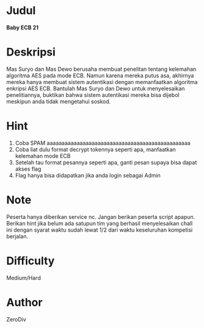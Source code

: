 # Judul
**Baby ECB 21**

# Deskripsi
Mas Suryo dan Mas Dewo berusaha membuat penelitan tentang kelemahan algoritma AES pada mode ECB. Namun karena mereka putus asa, akhirnya mereka hanya membuat sistem autentikasi dengan memanfaatkan algoritma enkripsi AES ECB. Bantulah Mas Suryo dan Dewo untuk menyelesaikan penelitiannya, buktikan bahwa sistem autentikasi mereka bisa dijebol meskipun anda tidak mengetahui soskod.

# Hint
1. Coba SPAM aaaaaaaaaaaaaaaaaaaaaaaaaaaaaaaaaaaaaaaaaaaaaaaa
2. Coba liat dulu format decrypt tokennya seperti apa, manfaatkan kelemahan mode ECB
3. Setelah tau format pesannya seperti apa, ganti pesan supaya bisa dapat akses flag
4. Flag hanya bisa didapatkan jika anda login sebagai Admin

# Note
Peserta hanya diberikan service nc. Jangan berikan peserta script apapun.
Berikan hint jika belum ada satupun tim yang berhasil menyelesaikan chall ini dengan syarat waktu sudah lewat 1/2 dari waktu keseluruhan kompetisi berjalan.

# Difficulty
Medium/Hard

# Author
ZeroDiv

